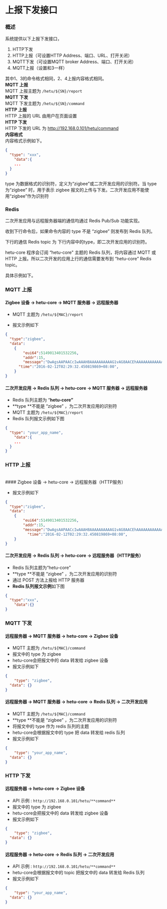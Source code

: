 # 上报下发接口

<a name="tSzvi"></a>
### 概述
系统提供以下上报下发接口，

1. HTTP下发
1. HTTP上报（可设置HTTP Address、端口、URL、打开关闭）
1. MQTT下发（可设置MQTT broker Address、端口、打开关闭）
1. MQTT上报（设置和3一样）

其中1、3的命令格式相同，2、4上报内容格式相同。<br />**MQTT 上报**<br />MQTT 上报主题为 `/hetu/${SN}/report`<br />**MQTT 下发**<br />MQTT 下发主题为 `/hetu/${SN}/command`<br />**HTTP 上报**<br />HTTP 上报的 URL 由用户在页面设置<br />**HTTP 下发**<br />HTTP 下发的 URL 为 http://192.168.0.101/hetu/command<br />**内容格式**<br />内容格式示例如下。
```json
{
  "type": "xxx",
	"data":{
  	...
  }
}
```
type 为数据格式的识别符，定义为“zigbee”或二次开发应用的识别符。当 type 为“zigbee” 时，用于表示 zigbee 报文的上传与下发。二次开发应用不能使用“zigbee”作为识别符

<a name="HiUkH"></a>
### Redis
二次开发应用与远程服务器端的通信均通过 Redis Pub/Sub 功能实现。

收到下行命令后，如果命令内容的 type 不是 “zigbee” 则发布到 Redis 队列。

下行的通信 Redis topic 为 下行内容中的type，即二次开发应用的识别符。

hetu-core 程序会订阅 “hetu-core" 主题的 Redis 队列，将内容通过 MQTT 或 HTTP 上报。所以二次开发的应用上行的通信需要发布到 “hetu-core” Redis topic。

具体示例如下。
<a name="Y2RoS"></a>
### MQTT 上报 
<a name="PEu7L"></a>
#### Zigbee 设备 -> hetu-core -> MQTT 服务器 -> 远程服务器

- MQTT 主题为 `/hetu/${MAC}/report`

- 报文示例如下

```json
{
  "type":"zigbee",
  "data":
  	{
    	"eui64":5149013401532256,
    	"addr":15,
    	"message":"DwAgsAAPAACcIwAAAH8AAAAAAAAAAG1vAG8AACEhAAAAAAAAAAAAAAAAAAAAAAAAAAAAAAAAAAAAAAAAAAAAAAAAAAAmWg==",
      "time":"2016-02-12T02:29:32.450819869+08:00",
  	}
}
```

<a name="bVFpQ"></a>
#### 二次开发应用 -> Redis 队列 -> hetu-core -> MQTT 服务器 -> 远程服务器

- Redis 队列主题为 “**hetu-core”**
- **type **不能是 “zigbee” ，为二次开发应用的识别符
- MQTT 主题为 `/hetu/${MAC}/report`
- Redis 队列报文示例如下图

```json
{
  "type": "your_app_name",
	"data":{
  	...
  }
}
```

<a name="ezojS"></a>
### HTTP 上报
<br />
<a name="U0bnE"></a>
#### Zigbee 设备 -> hetu-core -> 远程服务器（HTTP服务）

- 报文示例如下

```json
{
  "type":"zigbee",
  "data":
    {
        "eui64":5149013401532256,
        "addr":15,
        "message":"DwAgsAAPAACcIwAAAH8AAAAAAAAAAG1vAG8AACEhAAAAAAAAAAAAAAAAAAAAAAAAAAAAAAAAAAAAAAAAAAAAAAAAAAAmWg==",
     	  "time":"2016-02-12T02:29:32.450819869+08:00",
    }
}
```

<a name="QFl1E"></a>
#### 二次开发应用 -> Redis 队列 -> hetu-core -> 远程服务器（HTTP服务）

- Redis 队列主题为“hetu-core”
- **type **不能是 “zigbee” ，为二次开发应用的识别符
- 通过 POST 方法上报给 HTTP 服务器
- **Redis 队列报文示例**如下图

```json
{
  "type":"xxx",
	"data":{}
}
```

<a name="393Uj"></a>
### MQTT 下发
<a name="8n8fL"></a>
#### 远程服务器 -> MQTT 服务器 -> hetu-core -> Zigbee 设备

- MQTT 主题为 `/hetu/${MAC}/command`
- 报文中的 type 为 zigbee
- hetu-core会把报文中的 data 转发给 zigbee 设备
- 报文示例如下

```json
{
	"type": "zigbee",
  "data": {}
}
```

<a name="Ft77R"></a>
#### 远程服务器 -> MQTT 服务器 -> hetu-core -> Redis 队列 -> 二次开发应用

- MQTT 主题为 `/hetu/${MAC}/command`
- **type **不能是 “zigbee” ，为二次开发应用的识别符
- 将报文中的 type 作为 redis 队列的主题
- hetu-core会根据报文中的 type 把 data 转发给 redis 队列
- 报文示例如下

```json
{
	"type": "your_app_name",
  "data": {}
}
```

<a name="ylRO1"></a>
### HTTP 下发
<a name="nI9oV"></a>
#### 远程服务器 -> hetu-core -> Zigbee 设备

- API 示例 : `http://192.168.0.101/hetu/**command**`
- 报文中的 type 为 zigbee
- hetu-core会把报文中的 data 转发给 zigbee 设备
- 报文示例如下

```json
{
	"type": "zigbee",
  "data": {}
}
```

<a name="kqedk"></a>
#### 远程服务器 -> hetu-core -> Redis 队列 -> 二次开发应用

- API 示例 : `http://192.168.0.101/hetu/**command**`
- hetu-core会根据报文中的 topic 把报文中的 data 转发给 Redis 队列
- 报文示例如下

```json
{
	"type": "your_app_name",
  "data": {}
}
```
